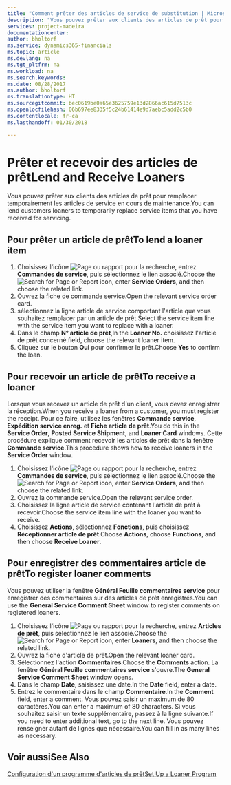 ```yaml
---
title: "Comment prêter des articles de service de substitution | Microsoft Docs"
description: "Vous pouvez prêter aux clients des articles de prêt pour remplacer temporairement les articles de service en cours de maintenance."
services: project-madeira
documentationcenter: 
author: bholtorf
ms.service: dynamics365-financials
ms.topic: article
ms.devlang: na
ms.tgt_pltfrm: na
ms.workload: na
ms.search.keywords: 
ms.date: 08/28/2017
ms.author: bholtorf
ms.translationtype: HT
ms.sourcegitcommit: bec0619be0a65e3625759e13d2866ac615d7513c
ms.openlocfilehash: 06b697ee8335f5c24b61414e9d7aebc5add2c5b0
ms.contentlocale: fr-ca
ms.lasthandoff: 01/30/2018

---
```

# <a name="lend-and-receive-loaners"></a><span data-ttu-id="00d5b-103">Prêter et recevoir des articles de prêt</span><span class="sxs-lookup"><span data-stu-id="00d5b-103">Lend and Receive Loaners</span></span>
<span data-ttu-id="00d5b-104">Vous pouvez prêter aux clients des articles de prêt pour remplacer temporairement les articles de service en cours de maintenance.</span><span class="sxs-lookup"><span data-stu-id="00d5b-104">You can lend customers loaners to temporarily replace service items that you have received for servicing.</span></span>  
  
## <a name="to-lend-a-loaner-item"></a><span data-ttu-id="00d5b-105">Pour prêter un article de prêt</span><span class="sxs-lookup"><span data-stu-id="00d5b-105">To lend a loaner item</span></span>    
1. <span data-ttu-id="00d5b-106">Choisissez l'icône ![Page ou rapport pour la recherche](media/ui-search/search_small.png "icône Page ou rapport pour la recherche"), entrez **Commandes de service**, puis sélectionnez le lien associé.</span><span class="sxs-lookup"><span data-stu-id="00d5b-106">Choose the ![Search for Page or Report](media/ui-search/search_small.png "Search for Page or Report icon") icon, enter **Service Orders**, and then choose the related link.</span></span>  
2. <span data-ttu-id="00d5b-107">Ouvrez la fiche de commande service.</span><span class="sxs-lookup"><span data-stu-id="00d5b-107">Open the relevant service order card.</span></span>  
3. <span data-ttu-id="00d5b-108">sélectionnez la ligne article de service comportant l'article que vous souhaitez remplacer par un article de prêt.</span><span class="sxs-lookup"><span data-stu-id="00d5b-108">Select the service item line with the service item you want to replace with a loaner.</span></span>  
4. <span data-ttu-id="00d5b-109">Dans le champ **N° article de prêt**,</span><span class="sxs-lookup"><span data-stu-id="00d5b-109">In the **Loaner No.**</span></span> <span data-ttu-id="00d5b-110">choisissez l'article de prêt concerné.</span><span class="sxs-lookup"><span data-stu-id="00d5b-110">field, choose the relevant loaner item.</span></span>  
5. <span data-ttu-id="00d5b-111">Cliquez sur le bouton **Oui** pour confirmer le prêt.</span><span class="sxs-lookup"><span data-stu-id="00d5b-111">Choose **Yes** to confirm the loan.</span></span>  

## <a name="to-receive-a-loaner"></a><span data-ttu-id="00d5b-112">Pour recevoir un article de prêt</span><span class="sxs-lookup"><span data-stu-id="00d5b-112">To receive a loaner</span></span>  
<span data-ttu-id="00d5b-113">Lorsque vous recevez un article de prêt d'un client, vous devez enregistrer la réception.</span><span class="sxs-lookup"><span data-stu-id="00d5b-113">When you receive a loaner from a customer, you must register the receipt.</span></span> <span data-ttu-id="00d5b-114">Pour ce faire, utilisez les fenêtres **Commande service**, **Expédition service enreg.** et **Fiche article de prêt**.</span><span class="sxs-lookup"><span data-stu-id="00d5b-114">You do this in the **Service Order**, **Posted Service Shipment**, and **Loaner Card** windows.</span></span> <span data-ttu-id="00d5b-115">Cette procédure explique comment recevoir les articles de prêt dans la fenêtre **Commande service**.</span><span class="sxs-lookup"><span data-stu-id="00d5b-115">This procedure shows how to receive loaners in the **Service Order** window.</span></span>  
  
1. <span data-ttu-id="00d5b-116">Choisissez l'icône ![Page ou rapport pour la recherche](media/ui-search/search_small.png "icône Page ou rapport pour la recherche"), entrez **Commandes de service**, puis sélectionnez le lien associé.</span><span class="sxs-lookup"><span data-stu-id="00d5b-116">Choose the ![Search for Page or Report](media/ui-search/search_small.png "Search for Page or Report icon") icon, enter **Service Orders**, and then choose the related link.</span></span>  
2. <span data-ttu-id="00d5b-117">Ouvrez la commande service.</span><span class="sxs-lookup"><span data-stu-id="00d5b-117">Open the relevant service order.</span></span>  
3. <span data-ttu-id="00d5b-118">Choisissez la ligne article de service contenant l'article de prêt à recevoir.</span><span class="sxs-lookup"><span data-stu-id="00d5b-118">Choose the service item line with the loaner you want to receive.</span></span>  
4. <span data-ttu-id="00d5b-119">Choisissez **Actions**, sélectionnez **Fonctions**, puis choisissez **Réceptionner article de prêt**.</span><span class="sxs-lookup"><span data-stu-id="00d5b-119">Choose **Actions**, choose **Functions**, and then choose **Receive Loaner**.</span></span>  

## <a name="to-register-loaner-comments"></a><span data-ttu-id="00d5b-120">Pour enregistrer des commentaires article de prêt</span><span class="sxs-lookup"><span data-stu-id="00d5b-120">To register loaner comments</span></span>  
<span data-ttu-id="00d5b-121">Vous pouvez utiliser la fenêtre **Général Feuille commentaires service** pour enregistrer des commentaires sur des articles de prêt enregistrés.</span><span class="sxs-lookup"><span data-stu-id="00d5b-121">You can use the **General Service Comment Sheet** window to register comments on registered loaners.</span></span>  
  
1. <span data-ttu-id="00d5b-122">Choisissez l'icône ![Page ou rapport pour la recherche](media/ui-search/search_small.png "icône Page ou rapport pour la recherche"), entrez **Articles de prêt**, puis sélectionnez le lien associé.</span><span class="sxs-lookup"><span data-stu-id="00d5b-122">Choose the ![Search for Page or Report](media/ui-search/search_small.png "Search for Page or Report icon") icon, enter **Loaners**, and then choose the related link.</span></span>  
2. <span data-ttu-id="00d5b-123">Ouvrez la fiche d'article de prêt.</span><span class="sxs-lookup"><span data-stu-id="00d5b-123">Open the relevant loaner card.</span></span>  
3. <span data-ttu-id="00d5b-124">Sélectionnez l'action **Commentaires**.</span><span class="sxs-lookup"><span data-stu-id="00d5b-124">Choose the **Comments** action.</span></span> <span data-ttu-id="00d5b-125">La fenêtre **Général Feuille commentaires service** s'ouvre.</span><span class="sxs-lookup"><span data-stu-id="00d5b-125">The **General Service Comment Sheet** window opens.</span></span>  
4. <span data-ttu-id="00d5b-126">Dans le champ **Date**, saisissez une date.</span><span class="sxs-lookup"><span data-stu-id="00d5b-126">In the **Date** field, enter a date.</span></span>  
5. <span data-ttu-id="00d5b-127">Entrez le commentaire dans le champ **Commentaire**.</span><span class="sxs-lookup"><span data-stu-id="00d5b-127">In the **Comment** field, enter a comment.</span></span> <span data-ttu-id="00d5b-128">Vous pouvez saisir un maximum de 80 caractères.</span><span class="sxs-lookup"><span data-stu-id="00d5b-128">You can enter a maximum of 80 characters.</span></span> <span data-ttu-id="00d5b-129">Si vous souhaitez saisir un texte supplémentaire, passez à la ligne suivante.</span><span class="sxs-lookup"><span data-stu-id="00d5b-129">If you need to enter additional text, go to the next line.</span></span> <span data-ttu-id="00d5b-130">Vous pouvez renseigner autant de lignes que nécessaire.</span><span class="sxs-lookup"><span data-stu-id="00d5b-130">You can fill in as many lines as necessary.</span></span>  
  
## <a name="see-also"></a><span data-ttu-id="00d5b-131">Voir aussi</span><span class="sxs-lookup"><span data-stu-id="00d5b-131">See Also</span></span>  
[<span data-ttu-id="00d5b-132">Configuration d'un programme d'articles de prêt</span><span class="sxs-lookup"><span data-stu-id="00d5b-132">Set Up a Loaner Program</span></span>](service-how-setup-loaner-program.md)   

